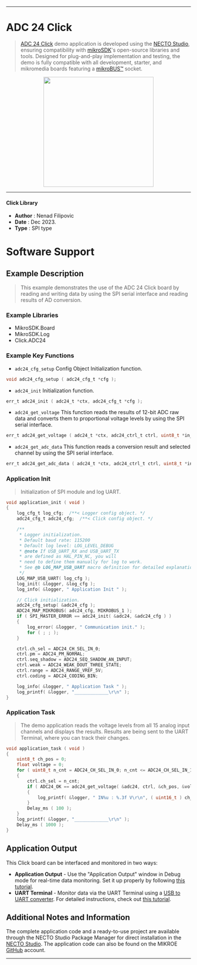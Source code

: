 
---
# ADC 24 Click

> [ADC 24 Click](https://www.mikroe.com/?pid_product=MIKROE-6039) demo application is developed using
the [NECTO Studio](https://www.mikroe.com/necto), ensuring compatibility with [mikroSDK](https://www.mikroe.com/mikrosdk)'s
open-source libraries and tools. Designed for plug-and-play implementation and testing, the demo is fully compatible with
all development, starter, and mikromedia boards featuring a [mikroBUS&trade;](https://www.mikroe.com/mikrobus) socket.

<p align="center">
  <img src="https://www.mikroe.com/?pid_product=MIKROE-6039&image=1" height=300px>
</p>

---

#### Click Library

- **Author**        : Nenad Filipovic
- **Date**          : Dec 2023.
- **Type**          : SPI type

# Software Support

## Example Description

> This example demonstrates the use of the ADC 24 Click board 
> by reading and writing data by using the SPI serial interface 
> and reading results of AD conversion.

### Example Libraries

- MikroSDK.Board
- MikroSDK.Log
- Click.ADC24

### Example Key Functions

- `adc24_cfg_setup` Config Object Initialization function.
```c
void adc24_cfg_setup ( adc24_cfg_t *cfg );
```

- `adc24_init` Initialization function.
```c
err_t adc24_init ( adc24_t *ctx, adc24_cfg_t *cfg );
```

- `adc24_get_voltage` This function reads the results of 12-bit ADC raw data and converts them to proportional voltage levels by using the SPI serial interface.
```c
err_t adc24_get_voltage ( adc24_t *ctx, adc24_ctrl_t ctrl, uint8_t *in_pos, float *voltage );
```

- `adc24_get_adc_data` This function reads a conversion result and selected channel by using the SPI serial interface.
```c
err_t adc24_get_adc_data ( adc24_t *ctx, adc24_ctrl_t ctrl, uint8_t *in_pos, uint16_t *adc_data );
```

### Application Init

> Initialization of SPI module and log UART.

```c
void application_init ( void )
{
    log_cfg_t log_cfg;  /**< Logger config object. */
    adc24_cfg_t adc24_cfg;  /**< Click config object. */

    /** 
     * Logger initialization.
     * Default baud rate: 115200
     * Default log level: LOG_LEVEL_DEBUG
     * @note If USB_UART_RX and USB_UART_TX 
     * are defined as HAL_PIN_NC, you will 
     * need to define them manually for log to work. 
     * See @b LOG_MAP_USB_UART macro definition for detailed explanation.
     */
    LOG_MAP_USB_UART( log_cfg );
    log_init( &logger, &log_cfg );
    log_info( &logger, " Application Init " );

    // Click initialization.
    adc24_cfg_setup( &adc24_cfg );
    ADC24_MAP_MIKROBUS( adc24_cfg, MIKROBUS_1 );
    if ( SPI_MASTER_ERROR == adc24_init( &adc24, &adc24_cfg ) )
    {
        log_error( &logger, " Communication init." );
        for ( ; ; );
    }

    ctrl.ch_sel = ADC24_CH_SEL_IN_0;
    ctrl.pm = ADC24_PM_NORMAL;
    ctrl.seq_shadow = ADC24_SEQ_SHADOW_AN_INPUT;
    ctrl.weak = ADC24_WEAK_DOUT_THREE_STATE;
    ctrl.range = ADC24_RANGE_VREF_5V;
    ctrl.coding = ADC24_CODING_BIN;

    log_info( &logger, " Application Task " );
    log_printf( &logger, "_____________\r\n" );
}
```

### Application Task

> The demo application reads the voltage levels 
> from all 15 analog input channels and displays the results.
> Results are being sent to the UART Terminal, where you can track their changes.

```c
void application_task ( void )
{
    uint8_t ch_pos = 0;
    float voltage = 0;
    for ( uint8_t n_cnt = ADC24_CH_SEL_IN_0; n_cnt <= ADC24_CH_SEL_IN_15; n_cnt++ )
    {
        ctrl.ch_sel = n_cnt;
        if ( ADC24_OK == adc24_get_voltage( &adc24, ctrl, &ch_pos, &voltage ) )
        {
            log_printf( &logger, " IN%u : %.3f V\r\n", ( uint16_t ) ch_pos, voltage );
        }
        Delay_ms ( 100 );  
    }
    log_printf( &logger, "_____________\r\n" );
    Delay_ms ( 1000 );
}
```

## Application Output

This Click board can be interfaced and monitored in two ways:
- **Application Output** - Use the "Application Output" window in Debug mode for real-time data monitoring.
Set it up properly by following [this tutorial](https://www.youtube.com/watch?v=ta5yyk1Woy4).
- **UART Terminal** - Monitor data via the UART Terminal using
a [USB to UART converter](https://www.mikroe.com/click/interface/usb?interface*=uart,uart). For detailed instructions,
check out [this tutorial](https://help.mikroe.com/necto/v2/Getting%20Started/Tools/UARTTerminalTool).

## Additional Notes and Information

The complete application code and a ready-to-use project are available through the NECTO Studio Package Manager for 
direct installation in the [NECTO Studio](https://www.mikroe.com/necto). The application code can also be found on
the MIKROE [GitHub](https://github.com/MikroElektronika/mikrosdk_click_v2) account.

---
